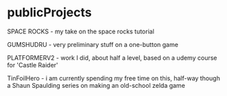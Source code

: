 # publicProjects

SPACE ROCKS - my take on the space rocks tutorial

GUMSHUDRU - very preliminary stuff on a one-button game

PLATFORMERV2 - work I did, about half a level, based on a udemy course for 'Castle Raider'

TinFoilHero - i am currently spending my free time on this, half-way though a Shaun Spaulding series on making an old-school zelda game
